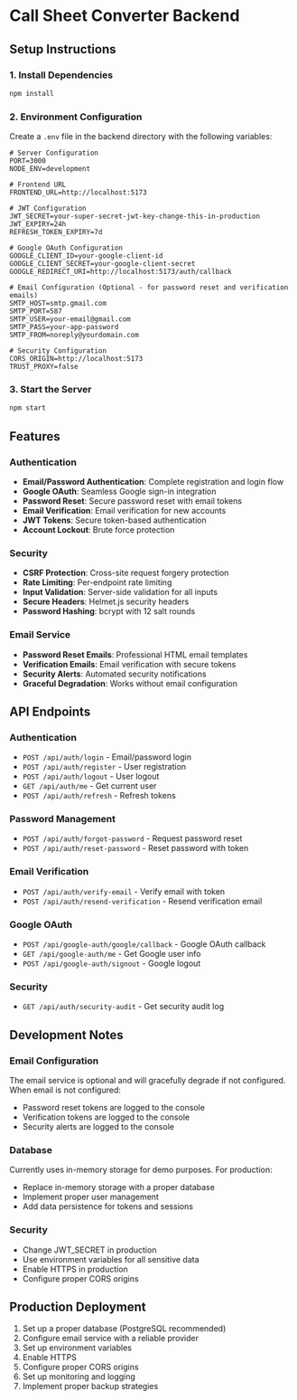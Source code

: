 # Call Sheet Converter Backend

## Setup Instructions

### 1. Install Dependencies
```bash
npm install
```

### 2. Environment Configuration
Create a `.env` file in the backend directory with the following variables:

```env
# Server Configuration
PORT=3000
NODE_ENV=development

# Frontend URL
FRONTEND_URL=http://localhost:5173

# JWT Configuration
JWT_SECRET=your-super-secret-jwt-key-change-this-in-production
JWT_EXPIRY=24h
REFRESH_TOKEN_EXPIRY=7d

# Google OAuth Configuration
GOOGLE_CLIENT_ID=your-google-client-id
GOOGLE_CLIENT_SECRET=your-google-client-secret
GOOGLE_REDIRECT_URI=http://localhost:5173/auth/callback

# Email Configuration (Optional - for password reset and verification emails)
SMTP_HOST=smtp.gmail.com
SMTP_PORT=587
SMTP_USER=your-email@gmail.com
SMTP_PASS=your-app-password
SMTP_FROM=noreply@yourdomain.com

# Security Configuration
CORS_ORIGIN=http://localhost:5173
TRUST_PROXY=false
```

### 3. Start the Server
```bash
npm start
```

## Features

### Authentication
- **Email/Password Authentication**: Complete registration and login flow
- **Google OAuth**: Seamless Google sign-in integration
- **Password Reset**: Secure password reset with email tokens
- **Email Verification**: Email verification for new accounts
- **JWT Tokens**: Secure token-based authentication
- **Account Lockout**: Brute force protection

### Security
- **CSRF Protection**: Cross-site request forgery protection
- **Rate Limiting**: Per-endpoint rate limiting
- **Input Validation**: Server-side validation for all inputs
- **Secure Headers**: Helmet.js security headers
- **Password Hashing**: bcrypt with 12 salt rounds

### Email Service
- **Password Reset Emails**: Professional HTML email templates
- **Verification Emails**: Email verification with secure tokens
- **Security Alerts**: Automated security notifications
- **Graceful Degradation**: Works without email configuration

## API Endpoints

### Authentication
- `POST /api/auth/login` - Email/password login
- `POST /api/auth/register` - User registration
- `POST /api/auth/logout` - User logout
- `GET /api/auth/me` - Get current user
- `POST /api/auth/refresh` - Refresh tokens

### Password Management
- `POST /api/auth/forgot-password` - Request password reset
- `POST /api/auth/reset-password` - Reset password with token

### Email Verification
- `POST /api/auth/verify-email` - Verify email with token
- `POST /api/auth/resend-verification` - Resend verification email

### Google OAuth
- `POST /api/google-auth/google/callback` - Google OAuth callback
- `GET /api/google-auth/me` - Get Google user info
- `POST /api/google-auth/signout` - Google logout

### Security
- `GET /api/auth/security-audit` - Get security audit log

## Development Notes

### Email Configuration
The email service is optional and will gracefully degrade if not configured. When email is not configured:
- Password reset tokens are logged to the console
- Verification tokens are logged to the console
- Security alerts are logged to the console

### Database
Currently uses in-memory storage for demo purposes. For production:
- Replace in-memory storage with a proper database
- Implement proper user management
- Add data persistence for tokens and sessions

### Security
- Change JWT_SECRET in production
- Use environment variables for all sensitive data
- Enable HTTPS in production
- Configure proper CORS origins

## Production Deployment

1. Set up a proper database (PostgreSQL recommended)
2. Configure email service with a reliable provider
3. Set up environment variables
4. Enable HTTPS
5. Configure proper CORS origins
6. Set up monitoring and logging
7. Implement proper backup strategies